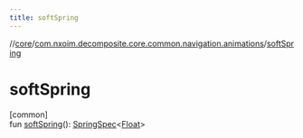 ```yaml
---
title: softSpring
---
```

//[core](../../index.html)/[com.nxoim.decomposite.core.common.navigation.animations](index.html)/[softSpring](soft-spring.html)



# softSpring



[common]\
fun [softSpring](soft-spring.html)(): [SpringSpec](https://developer.android.com/reference/kotlin/androidx/compose/animation/core/SpringSpec.html)&lt;[Float](https://kotlinlang.org/api/latest/jvm/stdlib/kotlin/-float/index.html)&gt;




